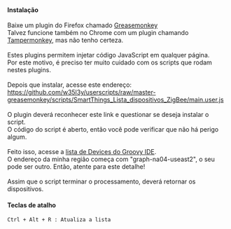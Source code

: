 #### Instalação
Baixe um plugin do Firefox chamado [Greasemonkey](https://addons.mozilla.org/pt-BR/firefox/addon/greasemonkey/)<br />
Talvez funcione também no Chrome com um plugin chamando [Tampermonkey](https://addons.mozilla.org/pt-BR/firefox/addon/tampermonkey/), mas não tenho certeza.<br />
<br />
Estes plugins permitem injetar código JavaScript em qualquer página.<br />
Por este motivo, é preciso ter muito cuidado com os scripts que rodam nestes plugins.<br />
<br />
Depois que instalar, acesse este endereço:<br />
https://github.com/w35l3y/userscripts/raw/master-greasemonkey/scripts/SmartThings_Lista_dispositivos_ZigBee/main.user.js<br />
<br />
O plugin deverá reconhecer este link e questionar se deseja instalar o script.<br />
O código do script é aberto, então você pode verificar que não há perigo algum.<br />
<br />
Feito isso, acesse a [lista de Devices do Groovy IDE](https://graph-na04-useast2.api.smartthings.com/device/list).<br />
O endereço da minha região começa com "graph-na04-useast2", o seu pode ser outro. Então, atente para este detalhe!<br />
<br />
Assim que o script terminar o processamento, deverá retornar os dispositivos.<br />
#### Teclas de atalho
```
Ctrl + Alt + R : Atualiza a lista
```
